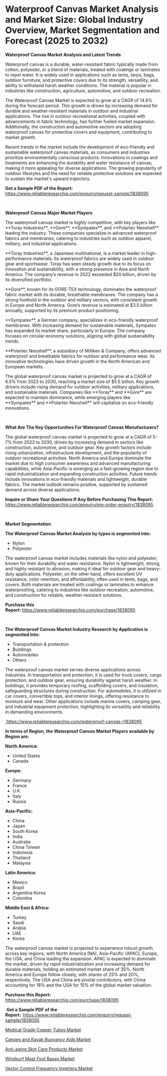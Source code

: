 <p><h1>Waterproof Canvas Market Analysis and Market Size: Global Industry Overview, Market Segmentation and Forecast (2025 to 2032)</h1></p><p><strong>Waterproof Canvas Market Analysis and Latest Trends</strong></p>
<p><p>Waterproof canvas is a durable, water-resistant fabric typically made from cotton, polyester, or a blend of materials, treated with coatings or laminates to repel water. It is widely used in applications such as tents, tarps, bags, outdoor furniture, and protective covers due to its strength, versatility, and ability to withstand harsh weather conditions. The material is popular in industries like construction, agriculture, automotive, and outdoor recreation.</p><p>The Waterproof Canvas Market is expected to grow at a CAGR of 14.8% during the forecast period. This growth is driven by increasing demand for durable and weather-resistant materials in outdoor and industrial applications. The rise in outdoor recreational activities, coupled with advancements in fabric technology, has further fueled market expansion. Additionally, the construction and automotive sectors are adopting waterproof canvas for protective covers and equipment, contributing to market growth.</p><p>Recent trends in the market include the development of eco-friendly and sustainable waterproof canvas materials, as consumers and industries prioritize environmentally conscious products. Innovations in coatings and treatments are enhancing the durability and water resistance of canvas, making it more appealing for diverse applications. The growing popularity of outdoor lifestyles and the need for reliable protective solutions are expected to sustain the market's upward trajectory.</p></p>
<p><strong>Get a Sample PDF of the Report:&nbsp;</strong> <a href="https://www.reliableresearchiq.com/enquiry/request-sample/1838095?utm_campaign=1876&utm_medium=2&utm_source=Github&utm_content=ia&utm_term=26012025&utm_id=waterproof-canvas">https://www.reliableresearchiq.com/enquiry/request-sample/1838095</a></p>
<p>&nbsp;</p>
<p><strong>Waterproof Canvas Major Market Players</strong></p>
<p><p>The waterproof canvas market is highly competitive, with key players like **Toray Industries**, **Gore**, **Sympatex**, and **Polartec Neoshell** leading the industry. These companies specialize in advanced waterproof fabrics and membranes, catering to industries such as outdoor apparel, military, and industrial applications.</p><p>**Toray Industries**, a Japanese multinational, is a market leader in high-performance materials. Its waterproof fabrics are widely used in outdoor gear and sportswear. Toray has seen steady growth due to its focus on innovation and sustainability, with a strong presence in Asia and North America. The company’s revenue in 2022 exceeded $20 billion, driven by its diversified portfolio.</p><p>**Gore**, known for its GORE-TEX technology, dominates the waterproof fabric market with its durable, breathable membranes. The company has a strong foothold in the outdoor and military sectors, with consistent growth in Europe and North America. Gore’s revenue is estimated at $3.5 billion annually, supported by its premium product positioning.</p><p>**Sympatex**, a German company, specializes in eco-friendly waterproof membranes. With increasing demand for sustainable materials, Sympatex has expanded its market share, particularly in Europe. The company focuses on circular economy solutions, aligning with global sustainability trends.</p><p>**Polartec Neoshell**, a subsidiary of Milliken & Company, offers advanced waterproof and breathable fabrics for outdoor and performance wear. Its innovative technologies have driven growth in the North American and European markets.</p><p>The global waterproof canvas market is projected to grow at a CAGR of 6.5% from 2023 to 2030, reaching a market size of $5.5 billion. Key growth drivers include rising demand for outdoor activities, military applications, and sustainable materials. Companies like **Toray** and **Gore** are expected to maintain dominance, while emerging players like **Sympatex** and **Polartec Neoshell** will capitalize on eco-friendly innovations.</p></p>
<p>&nbsp;</p>
<p><strong>What Are The Key Opportunities For Waterproof Canvas Manufacturers?</strong></p>
<p><p>The global waterproof canvas market is projected to grow at a CAGR of 5-7% from 2023 to 2030, driven by increasing demand in sectors like construction, automotive, and outdoor gear. Key growth factors include rising urbanization, infrastructure development, and the popularity of outdoor recreational activities. North America and Europe dominate the market due to high consumer awareness and advanced manufacturing capabilities, while Asia-Pacific is emerging as a fast-growing region due to rapid industrialization and expanding construction activities. Future trends include innovations in eco-friendly materials and lightweight, durable fabrics. The market outlook remains positive, supported by sustained demand across diverse applications.</p></p>
<p><strong>Inquire or Share Your Questions If Any Before Purchasing This Report:</strong> <a href="https://www.reliableresearchiq.com/enquiry/pre-order-enquiry/1838095?utm_campaign=1876&utm_medium=2&utm_source=Github&utm_content=ia&utm_term=26012025&utm_id=waterproof-canvas">https://www.reliableresearchiq.com/enquiry/pre-order-enquiry/1838095</a></p>
<p>&nbsp;</p>
<p><strong>Market Segmentation</strong></p>
<p><strong>The Waterproof Canvas Market Analysis by types is segmented into:</strong></p>
<p><ul><li>Nylon</li><li>Polyester</li></ul></p>
<p><p>The waterproof canvas market includes materials like nylon and polyester, known for their durability and water resistance. Nylon is lightweight, strong, and highly resistant to abrasion, making it ideal for outdoor gear and heavy-duty applications. Polyester, on the other hand, offers excellent UV resistance, color retention, and affordability, often used in tents, bags, and covers. Both materials are treated with coatings or laminates to enhance waterproofing, catering to industries like outdoor recreation, automotive, and construction for reliable, weather-resistant solutions.</p></p>
<p><strong>Purchase this Report:&nbsp;</strong><a href="https://www.reliableresearchiq.com/purchase/1838095?utm_campaign=1876&utm_medium=2&utm_source=Github&utm_content=ia&utm_term=26012025&utm_id=waterproof-canvas">https://www.reliableresearchiq.com/purchase/1838095</a></p>
<p>&nbsp;</p>
<p><strong>The Waterproof Canvas Market Industry Research by Application is segmented into:</strong></p>
<p><ul><li>Transportation & protection</li><li>Buildings</li><li>Automobiles</li><li>Others</li></ul></p>
<p><p>The waterproof canvas market serves diverse applications across industries. In transportation and protection, it is used for truck covers, cargo protection, and outdoor gear, ensuring durability against harsh weather. In buildings, it provides temporary roofing, scaffolding covers, and insulation, safeguarding structures during construction. For automobiles, it is utilized in car covers, convertible tops, and interior linings, offering resistance to moisture and wear. Other applications include marine covers, camping gear, and industrial equipment protection, highlighting its versatility and reliability in demanding environments.</p></p>
<p><a href="https://www.reliableresearchiq.com/waterproof-canvas-r1838095?utm_campaign=1876&utm_medium=2&utm_source=Github&utm_content=ia&utm_term=26012025&utm_id=waterproof-canvas">&nbsp;https://www.reliableresearchiq.com/waterproof-canvas-r1838095</a></p>
<p><strong>In terms of Region, the Waterproof Canvas Market Players available by Region are:</strong></p>
<p>
    <p> <strong> North America: </strong>
        <ul>
            <li>United States</li>
            <li>Canada</li>
        </ul>
        </p> 
    <p> <strong> Europe: </strong>
        <ul>
            <li>Germany</li>
            <li>France</li>
            <li>U.K.</li>
            <li>Italy</li>
            <li>Russia</li>
        </ul>
        </p> 
    <p> <strong> Asia-Pacific: </strong>
        <ul>
            <li>China</li>
            <li>Japan</li>
            <li>South Korea</li>
            <li>India</li>
            <li>Australia</li>
            <li>China Taiwan</li>
            <li>Indonesia</li>
            <li>Thailand</li>
            <li>Malaysia</li>
        </ul>
        </p> 
    <p> <strong> Latin America: </strong>
        <ul>
            <li>Mexico</li>
            <li>Brazil</li>
            <li>Argentina Korea</li>
            <li>Colombia</li>
        </ul>
        </p> 
    <p> <strong> Middle East & Africa: </strong>
        <ul>
            <li>Turkey</li>
            <li>Saudi</li>
            <li>Arabia</li>
            <li>UAE</li>
            <li>Korea</li>
        </ul>
    </p>
    </p>
<p><p>The waterproof canvas market is projected to experience robust growth across key regions, with North America (NA), Asia-Pacific (APAC), Europe, the USA, and China leading the expansion. APAC is expected to dominate the market, driven by rapid industrialization and increasing demand for durable materials, holding an estimated market share of 35%. North America and Europe follow closely, with shares of 25% and 20%, respectively. The USA and China are pivotal contributors, with China accounting for 18% and the USA for 15% of the global market valuation.</p></p>
<p><strong>Purchase this Report: </strong><a href="https://www.reliableresearchiq.com/purchase/1838095?utm_campaign=1876&utm_medium=2&utm_source=Github&utm_content=ia&utm_term=26012025&utm_id=waterproof-canvas">https://www.reliableresearchiq.com/purchase/1838095</a></p>
<p>&nbsp;<strong>Get a Sample PDF of the Report:&nbsp;&nbsp;</strong><a href="https://www.reliableresearchiq.com/enquiry/request-sample/1838095?utm_campaign=1876&utm_medium=2&utm_source=Github&utm_content=ia&utm_term=26012025&utm_id=waterproof-canvas">https://www.reliableresearchiq.com/enquiry/request-sample/1838095</a></p>
<p><strong></strong></p>
<p><p><a href="https://www.linkedin.com/pulse/impact-change-trends-global-medical-grade-copper-tubes-market-ucfjf?utm_campaign=1876&utm_medium=2&utm_source=Github&utm_content=ia&utm_term=26012025&utm_id=waterproof-canvas">Medical Grade Copper Tubes Market</a></p><p><a href="https://www.linkedin.com/pulse/why-canoes-kayak-buoyancy-aids-market-set-52-growth-2032-top-r2pxf?utm_campaign=1876&utm_medium=2&utm_source=Github&utm_content=ia&utm_term=26012025&utm_id=waterproof-canvas">Canoes and Kayak Buoyancy Aids Market</a></p><p><a href="https://www.linkedin.com/pulse/global-anti-aging-skin-care-products-market-insights-growth-vxroc?utm_campaign=1876&utm_medium=2&utm_source=Github&utm_content=ia&utm_term=26012025&utm_id=waterproof-canvas">Anti-aging Skin Care Products Market</a></p><p><a href="https://www.linkedin.com/pulse/in-depth-investigation-windsurf-mast-foot-bases-market-projected-0lmaf?utm_campaign=1876&utm_medium=2&utm_source=Github&utm_content=ia&utm_term=26012025&utm_id=waterproof-canvas">Windsurf Mast Foot Bases Market</a></p><p><a href="https://www.linkedin.com/pulse/growth-projections-vector-control-frequency-inverters-market-hc4ff?utm_campaign=1876&utm_medium=2&utm_source=Github&utm_content=ia&utm_term=26012025&utm_id=waterproof-canvas">Vector Control Frequency Inverters Market</a></p></p>